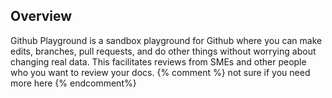 ## Overview

Github Playground is a sandbox playground for Github where you can make edits, branches, pull requests, and do other things without worrying about changing real data. This facilitates reviews from SMEs and other people who you want to review your docs. 
{% comment %} not sure if you need more here {% endcomment%}
